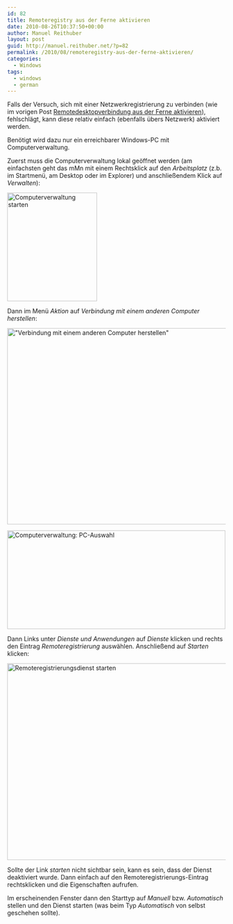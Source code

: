 ```yaml
---
id: 82
title: Remoteregistry aus der Ferne aktivieren
date: 2010-08-26T10:37:50+00:00
author: Manuel Reithuber
layout: post
guid: http://manuel.reithuber.net/?p=82
permalink: /2010/08/remoteregistry-aus-der-ferne-aktivieren/
categories:
  - Windows
tags:
  - windows
  - german
---
```

Falls der Versuch, sich mit einer Netzwerkregistrierung zu verbinden (wie im vorigen Post [Remotedesktopverbindung aus der Ferne aktivieren](http://manuel.reithuber.net/2010/08/remotedesktopverbindung-aus-der-ferne-aktivieren/)), fehlschlägt, kann diese relativ einfach (ebenfalls übers Netzwerk) aktiviert werden.
  
Benötigt wird dazu nur ein erreichbarer Windows-PC mit Computerverwaltung.

Zuerst muss die Computerverwaltung lokal geöffnet werden (am einfachsten geht das mMn mit einem Rechtsklick auf den _Arbeitsplatz_ (z.b. im Startmenü, am Desktop oder im Explorer) und anschließendem Klick auf _Verwalten_):

[<img class="alignnone size-full wp-image-83" title="computerverwaltung_starten" src="http://manuel.reithuber.net/wp-content/uploads/2010/08/computerverwaltung_starten.png" alt="Computerverwaltung starten" width="207" height="250" />](http://manuel.reithuber.net/wp-content/uploads/2010/08/computerverwaltung_starten.png)

Dann im Menü _Aktion_ auf _Verbindung mit einem anderen Computer herstellen_:

[<img class="alignnone size-full wp-image-84" title="computerverwaltung_verbinden" src="http://manuel.reithuber.net/wp-content/uploads/2010/08/computerverwaltung_verbinden.png" alt="&quot;Verbindung mit einem anderen Computer herstellen&quot;" width="637" height="452" srcset="http://manuel.reithuber.net/wp-content/uploads/2010/08/computerverwaltung_verbinden.png 637w, http://manuel.reithuber.net/wp-content/uploads/2010/08/computerverwaltung_verbinden-300x212.png 300w" sizes="(max-width: 637px) 100vw, 637px" />](http://manuel.reithuber.net/wp-content/uploads/2010/08/computerverwaltung_verbinden.png)

<!--snip-->

[<img class="alignnone size-full wp-image-85" title="computerverwaltung_pc_auswahl" src="http://manuel.reithuber.net/wp-content/uploads/2010/08/computerverwaltung_pc_auswahl.png" alt="Computerverwaltung: PC-Auswahl" width="503" height="227" srcset="http://manuel.reithuber.net/wp-content/uploads/2010/08/computerverwaltung_pc_auswahl.png 503w, http://manuel.reithuber.net/wp-content/uploads/2010/08/computerverwaltung_pc_auswahl-300x135.png 300w" sizes="(max-width: 503px) 100vw, 503px" />](http://manuel.reithuber.net/wp-content/uploads/2010/08/computerverwaltung_pc_auswahl.png)

Dann Links unter _Dienste und Anwendungen_ auf _Dienste_ klicken und rechts den Eintrag _Remoteregistrierung_ auswählen. Anschließend auf _Starten_ klicken:

[<img class="alignnone size-full wp-image-87" title="computerverwaltung_remotereg_starten" src="http://manuel.reithuber.net/wp-content/uploads/2010/08/computerverwaltung_remotereg_starten.png" alt="Remoteregistrierungsdienst starten" width="639" height="453" srcset="http://manuel.reithuber.net/wp-content/uploads/2010/08/computerverwaltung_remotereg_starten.png 639w, http://manuel.reithuber.net/wp-content/uploads/2010/08/computerverwaltung_remotereg_starten-300x212.png 300w" sizes="(max-width: 639px) 100vw, 639px" />](http://manuel.reithuber.net/wp-content/uploads/2010/08/computerverwaltung_remotereg_starten.png)

Sollte der Link _starten_ nicht sichtbar sein, kann es sein, dass der Dienst deaktiviert wurde. Dann einfach auf den Remoteregistrierungs-Eintrag rechtsklicken und die Eigenschaften aufrufen.
  
Im erscheinenden Fenster dann den Starttyp auf _Manuell_ bzw. _Automatisch_ stellen und den Dienst starten (was beim Typ _Automatisch_ von selbst geschehen sollte).

